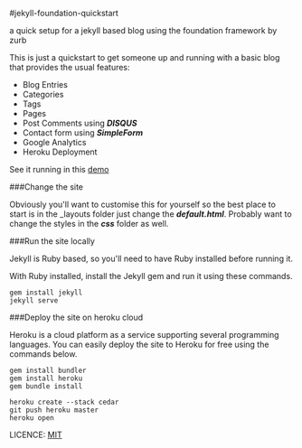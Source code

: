 #jekyll-foundation-quickstart


a quick setup for a jekyll based blog using the foundation framework by zurb

This is just a quickstart to get someone up and running with a basic blog that provides the usual features:

- Blog Entries
- Categories
- Tags
- Pages
- Post Comments using ***DISQUS***
- Contact form using ***SimpleForm***
- Google Analytics
- Heroku Deployment

See it running in this [demo](http://jekyllfoundationquickstart.herokuapp.com/)

###Change the site

Obviously you'll want to customise this for yourself so the best place to start is in the _layouts folder just change the ***default.html***.
Probably want to change the styles in the ***css*** folder as well.

###Run the site locally

Jekyll is Ruby based, so you'll need to have Ruby installed before running it.

With Ruby installed, install the Jekyll gem and run it using these commands.


```
gem install jekyll
jekyll serve
```

###Deploy the site on heroku cloud

Heroku is a cloud platform as a service supporting several programming languages. 
You can easily deploy the site to Heroku for free using the commands below.

```
gem install bundler
gem install heroku
gem bundle install

heroku create --stack cedar
git push heroku master
heroku open

```

LICENCE: [MIT](LICENSE)



